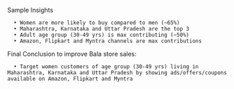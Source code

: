 Sample Insights

      • Women are more likely to buy compared to men (~65%)
      • Maharashtra, Karnataka and Uttar Pradesh are the top 3
      • Adult age group (30-49 yrs) is max contributing (~50%)
      • Amazon, Flipkart and Myntra channels are max contributions
Final Conclusion to improve Bala store sales:

      • Target women customers of age group (30-49 yrs) living in Maharashtra, Karnataka and Uttar Pradesh by showing ads/offers/coupons available on Amazon, Flipkart and Myntra
